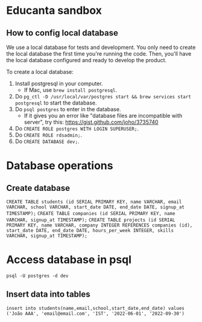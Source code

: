 # Educanta sandbox

## How to config local database

We use a local database for tests and development. You only need to create the local database the first time you're running the code. Then, you'll have the local database configured and ready to develop the product.

To create a local database:

1. Install postgresql in your computer.
   - If Mac, use `brew install postgresql`.
1. Do `pg_ctl -D /usr/local/var/postgres start && brew services start postgresql` to start the database.
1. Do `psql postgres` to enter in the database.
   - If it gives you an error like "database files are incompatible with server", try this: https://gist.github.com/joho/3735740
1. Do `CREATE ROLE postgres WITH LOGIN SUPERUSER;`.
1. Do `CREATE ROLE rdsadmin;`.
1. Do `CREATE DATABASE dev;`.

# Database operations

## Create database
`CREATE TABLE students (id SERIAL PRIMARY KEY, name VARCHAR, email VARCHAR, school VARCHAR, start_date DATE, end_date DATE, signup_at TIMESTAMP);`
`CREATE TABLE companies (id SERIAL PRIMARY KEY, name VARCHAR, signup_at TIMESTAMP);`
`CREATE TABLE projects (id SERIAL PRIMARY KEY, name VARCHAR, company INTEGER REFERENCES companies (id), start_date DATE, end_date DATE, hours_per_week INTEGER, skills VARCHAR, signup_at TIMESTAMP);`

# Access database in psql
`psql -U postgres -d dev`

## Insert data into tables
`insert into students(name,email,school,start_date,end_date) values ('João AAA', 'email@email.com', 'IST', '2022-06-01', '2022-09-30')`